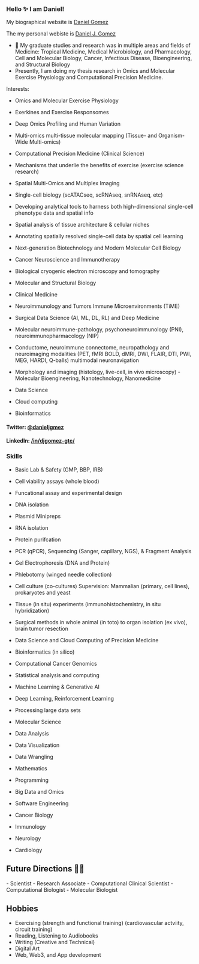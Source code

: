 ### Hello ✨ I am Daniel!

My biographical website is <a href="https://www.danielgomez.bio">Daniel Gomez</a>

The my personal webiste is <a href="https://www.danieljgomez.net">Daniel J. Gomez</a>

- 🔭 My graduate studies and research was in multiple areas and fields of Medicine: Tropical Medicine, Medical Microbiology, and Pharmacology, Cell and Molecular Biology, Cancer, Infectious Disease, Bioengineering, and Structural Biology
- Presently, I am doing my thesis research in Omics and Molecular Exercise Physiology and Computational Precision Medicine. 

Interests:
- Omics and Molecular Exercise Physiology
- Exerkines and Exercise Responsomes

- Deep Omics Profiling and Human Variation
- Multi-omics multi-tissue molecular mapping (Tissue- and Organism-Wide Multi-omics)

- Computational Precision Medicine (Clinical Science)
- Mechanisms that underlie the benefits of exercise (exercise science research)

- Spatial Multi-Omics and Multiplex Imaging
- Single-cell biology (scATACseq, scRNAseq, snRNAseq, etc)
- Developing analytical tools to harness both high-dimensional single-cell phenotype data and spatial info
- Spatial analysis of tissue architecture & cellular niches
- Annotating spatially resolved single-cell data by spatial cell learning
- Next-generation Biotechnology and Modern Molecular Cell Biology


  
- Cancer Neuroscience and Immunotherapy
- Biological cryogenic electron microscopy and tomography 
- Molecular and Structural Biology
- Clinical Medicine
- Neuroimmunology and Tumors Immune Microenvironments (TiME)

- Surgical Data Science (AI, ML, DL, RL) and Deep Medicine
- Molecular neuroimmune-pathology, psychoneuroimmunology (PNI), neuroimmunopharmacology (NIP)
- Conductome, neuroimmune connectome, neuropathology and neuroimaging modalities (PET, fMRI BOLD, dMRI, DWI, FLAIR, DTI, PWI, MEG, HARDI, Q-balls) multimodal neuronavigation 
- Morphology and imaging (histology, live-cell, in vivo microscopy)
-Molecular Bioengineering, Nanotechnology, Nanomedicine


- Data Science
- Cloud computing
- Bioinformatics



#### Twitter: [@danieljgmez](https://twitter.com/danieljgmez) 
#### LinkedIn: [/in/djgomez-gtc/](https://www.linkedin.com/in/djgomez-gtc) 

### Skills

- Basic Lab & Safety (GMP, BBP, IRB)
- Cell viability assays (whole blood)

- Funcational assay and experimental design

- DNA isolation
- Plasmid Minipreps
- RNA isolation
- Protein purifcation

- PCR (qPCR), Sequencing (Sanger, capillary, NGS), & Fragment Analysis

- Gel Electrophoresis (DNA and Protein)
- Phlebotomy (winged needle collection)

  
- Cell culture (co-cultures) Supervision: Mammalian (primary, cell lines), prokaryotes and yeast 
- Tissue (in situ) experiments (immunohistochemistry, in situ hybridization)
- Surgical methods in whole animal (in toto) to organ isolation (ex vivo), brain tumor resection

- Data Science and Cloud Computing of Precision Medicine
- Bioinformatics (in silico)
- Computational Cancer Genomics 
- Statistical analysis and computing
- Machine Learning & Generative AI
- Deep Learning, Reinforcement Learning
- Processing large data sets
- Molecular Science
- Data Analysis 
- Data Visualization
- Data Wrangling
- Mathematics
- Programming
- Big Data and Omics
- Software Engineering
- Cancer Biology
- Immunology
- Neurology
- Cardiology
	
<h2>Future Directions &#x1F468;&#x200D;&#x1F4BB;</h2>
- Scientist
- Research Associate
- Computational Clinical Scientist
- Computational Biologist
- Molecular Biologist

## Hobbies
- Exercising (strength and functional training) (cardiovascular actviity, circuit training)
- Reading, Listening to Audiobooks
- Writing (Creative and Technical)
- Digital Art
- Web, Web3, and App development



	
</html>


